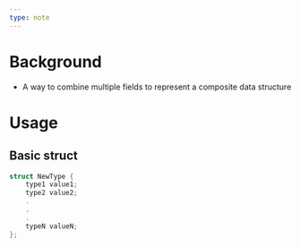 ```yaml
---
type: note
---
```

# Background
- A way to combine multiple fields to represent a composite data structure

# Usage
## Basic struct
```cpp
struct NewType {
    type1 value1;
    type2 value2;
    .
    .
    .
    typeN valueN;
};
```